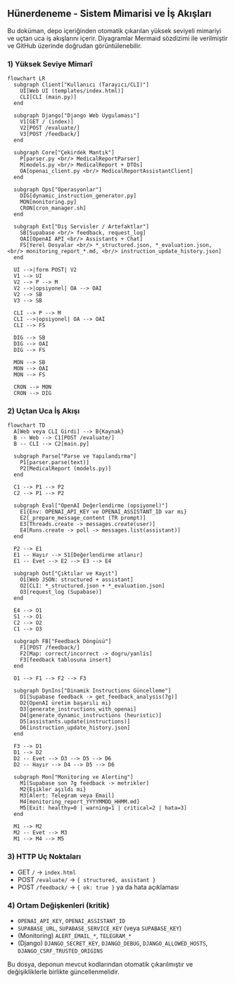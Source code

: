 ## Hünerdeneme - Sistem Mimarisi ve İş Akışları

Bu doküman, depo içeriğinden otomatik çıkarılan yüksek seviyeli mimariyi ve uçtan uca iş akışlarını içerir. Diyagramlar Mermaid sözdizimi ile verilmiştir ve GitHub üzerinde doğrudan görüntülenebilir.

### 1) Yüksek Seviye Mimarî
```mermaid
flowchart LR
  subgraph Client["Kullanıcı (Tarayıcı/CLI)"]
    UI[Web UI (templates/index.html)]
    CLI[CLI (main.py)]
  end

  subgraph Django["Django Web Uygulaması"]
    V1[GET / (index)]
    V2[POST /evaluate/]
    V3[POST /feedback/]
  end

  subgraph Core["Çekirdek Mantık"]
    P[parser.py <br/> MedicalReportParser]
    M[models.py <br/> MedicalReport + DTOs]
    OA[openai_client.py <br/> MedicalReportAssistantClient]
  end

  subgraph Ops["Operasyonlar"]
    DIG[dynamic_instruction_generator.py]
    MON[monitoring.py]
    CRON[cron_manager.sh]
  end

  subgraph Ext["Dış Servisler / Artefaktlar"]
    SB[Supabase <br/> feedback, request_log]
    OAI[OpenAI API <br/> Assistants + Chat]
    FS[Yerel Dosyalar <br/> *_structured.json, *_evaluation.json, <br/> monitoring_report_*.md, <br/> instruction_update_history.json]
  end

  UI -->|form POST| V2
  V1 --> UI
  V2 --> P --> M
  V2 -->|opsiyonel| OA --> OAI
  V2 --> SB
  V3 --> SB

  CLI --> P --> M
  CLI -->|opsiyonel| OA --> OAI
  CLI --> FS

  DIG --> SB
  DIG --> OAI
  DIG --> FS

  MON --> SB
  MON --> OAI
  MON --> FS

  CRON --> MON
  CRON --> DIG
```

### 2) Uçtan Uca İş Akışı
```mermaid
flowchart TD
  A[Web veya CLI Girdi] --> B{Kaynak}
  B -- Web --> C1[POST /evaluate/]
  B -- CLI --> C2[main.py]

  subgraph Parse["Parse ve Yapılandırma"]
    P1[parser.parse(text)]
    P2[MedicalReport (models.py)]
  end

  C1 --> P1 --> P2
  C2 --> P1 --> P2

  subgraph Eval["OpenAI Değerlendirme (opsiyonel)"]
    E1{Env: OPENAI_API_KEY ve OPENAI_ASSISTANT_ID var mı}
    E2[_prepare_message_content (TR prompt)]
    E3[Threads.create -> messages.create(user)]
    E4[Runs.create -> poll -> messages.list(assistant)]
  end

  P2 --> E1
  E1 -- Hayır --> S1[Değerlendirme atlanır]
  E1 -- Evet --> E2 --> E3 --> E4

  subgraph Out["Çıktılar ve Kayıt"]
    O1[Web JSON: structured + assistant]
    O2[CLI: *_structured.json + *_evaluation.json]
    O3[request_log (Supabase)]
  end

  E4 --> O1
  S1 --> O1
  C2 --> O2
  C1 --> O3

  subgraph FB["Feedback Döngüsü"]
    F1[POST /feedback/]
    F2[Map: correct/incorrect -> dogru/yanlis]
    F3[feedback tablosuna insert]
  end

  O1 --> F1 --> F2 --> F3

  subgraph DynIns["Dinamik Instructions Güncelleme"]
    D1[Supabase feedback -> get_feedback_analysis(7g)]
    D2{OpenAI üretim başarılı mı}
    D3[generate_instructions_with_openai]
    D4[generate_dynamic_instructions (heuristic)]
    D5[assistants.update(instructions)]
    D6[instruction_update_history.json]
  end

  F3 --> D1
  D1 --> D2
  D2 -- Evet --> D3 --> D5 --> D6
  D2 -- Hayır --> D4 --> D5 --> D6

  subgraph Mon["Monitoring ve Alerting"]
    M1[Supabase son 7g feedback -> metrikler]
    M2{Eşikler aşıldı mı}
    M3[Alert: Telegram veya Email]
    M4[monitoring_report_YYYYMMDD_HHMM.md]
    M5[Exit: healthy=0 | warning=1 | critical=2 | hata=3]
  end

  M1 --> M2
  M2 -- Evet --> M3
  M1 --> M4 --> M5
```

### 3) HTTP Uç Noktaları
- GET `/` → `index.html`
- POST `/evaluate/` → `{ structured, assistant }`
- POST `/feedback/` → `{ ok: true }` ya da hata açıklaması

### 4) Ortam Değişkenleri (kritik)
- `OPENAI_API_KEY`, `OPENAI_ASSISTANT_ID`
- `SUPABASE_URL`, `SUPABASE_SERVICE_KEY` (veya `SUPABASE_KEY`)
- (Monitoring) `ALERT_EMAIL_*`, `TELEGRAM_*`
- (Django) `DJANGO_SECRET_KEY`, `DJANGO_DEBUG`, `DJANGO_ALLOWED_HOSTS`, `DJANGO_CSRF_TRUSTED_ORIGINS`

Bu dosya, deponun mevcut kodlarından otomatik çıkarılmıştır ve değişikliklerle birlikte güncellenmelidir.


